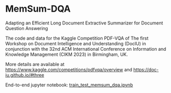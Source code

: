 # MemSum-DQA
Adapting an Efficient Long Document Extractive Summarizer for Document Question Answering

The code and data for the Kaggle Competition PDF-VQA of The first Workshop on Document Intelligence and Understanding (DocIU) in conjunction with the 32nd ACM International Conference on Information and Knowledge Management (CIKM 2023) in Birmingham, UK.

More details are available at https://www.kaggle.com/competitions/pdfvqa/overview  and  https://doc-iu.github.io/#three

End-to-end jupyter notebook: [train_test_memsum_dqa.ipynb](train_test_memsum_dqa.ipynb)
